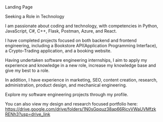 Landing Page

Seeking a Role in Technology

I am passionate about coding and technology, with competencies in Python, JavaScript, C#, C++, Flask, Postman, Azure, and React.

I have completed projects focused on both backend and frontend engineering, including a Bookstore API(Application Programming Interface), a Crypto-Trading application, and a booking website.

Having undertaken software engineering internships, I aim to apply my experience and knowledge in a new role, increase my knowledge base and give my best to a role.

In addition, I have experience in marketing, SEO, content creation, research, administration, product design, and mechanical engineering.

Explore my software engineering projects through my profile.

You can also view my design and research focused portfolio here: https://drive.google.com/drive/folders/1N0sGpquz38ap66RjcvVWaUVMfzkRENh3?usp=drive_link



